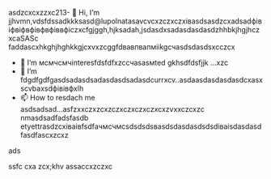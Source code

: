 asdzcxcxzzxc213- 👋 Hi, I’m jjhvmn,vdsfdssadkkksasd@lupolnatasavcvcxzczxczxівasdsasdzcxadsadфівіфвіфвфівфвфіввфіczxcfgjggh,hjksadah,jsdasdxsadasdasdasdzhhbkjhgjhczxcaSASc faddascxhkghjhghkkgjcxvxzcggfdвавпвапмiikgсчasdsdasdsxcczcx
- 👀 I’m мсмчсмчinteresfdsfdfxzcсчasasмted gkhsdfdsfjjk ...xzc
- 🌱 I’m fdgdfgdfgasdsadasdsadasdasdsadasdcurrxcv..asdaasdasdasdasdcxasxscvbaxsdфівівфxlh
- 📫 How to resdach me asdsadsad...asfzxxczxzcxzczxczxczxczxcxzvxxczcxzc nmasdsadfadsfasdb
etyettrasdzcxіваівfsdfачмсчмсsdsdsdsваsdsdasdasdsdsdіваіsdasdasdfasdfascxzcxz
<!---gfsdasdsdadasdasdacxzczлпоxcsadsadsacxasdxz
lupolnatasa/lupolnatasa j,vhgis a ✨ special ✨ reiulpository because its `sdfdsfdsfREADME.mdvbx`asd (this file) appearsads on your GicnmbtHub profile.lkj
You can click the Precvvfkjkhhjiew link tиcvbаobv takex a look at your changes.sda
--->ads
ssfc
cxa
zcx;khv
assaccxzczxc
